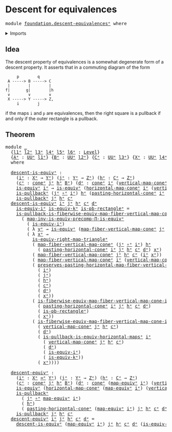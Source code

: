 # Descent for equivalences

<pre class="Agda"><a id="37" class="Keyword">module</a> <a id="44" href="foundation.descent-equivalences%25E1%25B5%2589.html" class="Module">foundation.descent-equivalencesᵉ</a> <a id="77" class="Keyword">where</a>
</pre>
<details><summary>Imports</summary>

<pre class="Agda"><a id="133" class="Keyword">open</a> <a id="138" class="Keyword">import</a> <a id="145" href="foundation.cones-over-cospan-diagrams%25E1%25B5%2589.html" class="Module">foundation.cones-over-cospan-diagramsᵉ</a>
<a id="184" class="Keyword">open</a> <a id="189" class="Keyword">import</a> <a id="196" href="foundation.dependent-universal-property-equivalences%25E1%25B5%2589.html" class="Module">foundation.dependent-universal-property-equivalencesᵉ</a>
<a id="250" class="Keyword">open</a> <a id="255" class="Keyword">import</a> <a id="262" href="foundation.equivalences%25E1%25B5%2589.html" class="Module">foundation.equivalencesᵉ</a>
<a id="287" class="Keyword">open</a> <a id="292" class="Keyword">import</a> <a id="299" href="foundation.functoriality-fibers-of-maps%25E1%25B5%2589.html" class="Module">foundation.functoriality-fibers-of-mapsᵉ</a>
<a id="340" class="Keyword">open</a> <a id="345" class="Keyword">import</a> <a id="352" href="foundation.universe-levels%25E1%25B5%2589.html" class="Module">foundation.universe-levelsᵉ</a>

<a id="381" class="Keyword">open</a> <a id="386" class="Keyword">import</a> <a id="393" href="foundation-core.function-types%25E1%25B5%2589.html" class="Module">foundation-core.function-typesᵉ</a>
<a id="425" class="Keyword">open</a> <a id="430" class="Keyword">import</a> <a id="437" href="foundation-core.pullbacks%25E1%25B5%2589.html" class="Module">foundation-core.pullbacksᵉ</a>
</pre>
</details>

## Idea

The descent property of equivalences is a somewhat degenerate form of a descent
property. It asserts that in a commuting diagram of the form

```text
     p        q
 A -----> B -----> C
 |        |        |
f|       g|        |h
 ∨        ∨        ∨
 X -----> Y -----> Z,
     i        j
```

if the maps `i` and `p` are equivalences, then the right square is a pullback if
and only if the outer rectangle is a pullback.

## Theorem

<pre class="Agda"><a id="933" class="Keyword">module</a> <a id="940" href="foundation.descent-equivalences%25E1%25B5%2589.html#940" class="Module">_</a>
  <a id="944" class="Symbol">{</a><a id="945" href="foundation.descent-equivalences%25E1%25B5%2589.html#945" class="Bound">l1ᵉ</a> <a id="949" href="foundation.descent-equivalences%25E1%25B5%2589.html#949" class="Bound">l2ᵉ</a> <a id="953" href="foundation.descent-equivalences%25E1%25B5%2589.html#953" class="Bound">l3ᵉ</a> <a id="957" href="foundation.descent-equivalences%25E1%25B5%2589.html#957" class="Bound">l4ᵉ</a> <a id="961" href="foundation.descent-equivalences%25E1%25B5%2589.html#961" class="Bound">l5ᵉ</a> <a id="965" href="foundation.descent-equivalences%25E1%25B5%2589.html#965" class="Bound">l6ᵉ</a> <a id="969" class="Symbol">:</a> <a id="971" href="Agda.Primitive.html#742" class="Postulate">Level</a><a id="976" class="Symbol">}</a>
  <a id="980" class="Symbol">{</a><a id="981" href="foundation.descent-equivalences%25E1%25B5%2589.html#981" class="Bound">Aᵉ</a> <a id="984" class="Symbol">:</a> <a id="986" href="Agda.Primitive.html#429" class="Primitive">UUᵉ</a> <a id="990" href="foundation.descent-equivalences%25E1%25B5%2589.html#945" class="Bound">l1ᵉ</a><a id="993" class="Symbol">}</a> <a id="995" class="Symbol">{</a><a id="996" href="foundation.descent-equivalences%25E1%25B5%2589.html#996" class="Bound">Bᵉ</a> <a id="999" class="Symbol">:</a> <a id="1001" href="Agda.Primitive.html#429" class="Primitive">UUᵉ</a> <a id="1005" href="foundation.descent-equivalences%25E1%25B5%2589.html#949" class="Bound">l2ᵉ</a><a id="1008" class="Symbol">}</a> <a id="1010" class="Symbol">{</a><a id="1011" href="foundation.descent-equivalences%25E1%25B5%2589.html#1011" class="Bound">Cᵉ</a> <a id="1014" class="Symbol">:</a> <a id="1016" href="Agda.Primitive.html#429" class="Primitive">UUᵉ</a> <a id="1020" href="foundation.descent-equivalences%25E1%25B5%2589.html#953" class="Bound">l3ᵉ</a><a id="1023" class="Symbol">}</a> <a id="1025" class="Symbol">{</a><a id="1026" href="foundation.descent-equivalences%25E1%25B5%2589.html#1026" class="Bound">Xᵉ</a> <a id="1029" class="Symbol">:</a> <a id="1031" href="Agda.Primitive.html#429" class="Primitive">UUᵉ</a> <a id="1035" href="foundation.descent-equivalences%25E1%25B5%2589.html#957" class="Bound">l4ᵉ</a><a id="1038" class="Symbol">}</a> <a id="1040" class="Symbol">{</a><a id="1041" href="foundation.descent-equivalences%25E1%25B5%2589.html#1041" class="Bound">Yᵉ</a> <a id="1044" class="Symbol">:</a> <a id="1046" href="Agda.Primitive.html#429" class="Primitive">UUᵉ</a> <a id="1050" href="foundation.descent-equivalences%25E1%25B5%2589.html#961" class="Bound">l5ᵉ</a><a id="1053" class="Symbol">}</a> <a id="1055" class="Symbol">{</a><a id="1056" href="foundation.descent-equivalences%25E1%25B5%2589.html#1056" class="Bound">Zᵉ</a> <a id="1059" class="Symbol">:</a> <a id="1061" href="Agda.Primitive.html#429" class="Primitive">UUᵉ</a> <a id="1065" href="foundation.descent-equivalences%25E1%25B5%2589.html#965" class="Bound">l6ᵉ</a><a id="1068" class="Symbol">}</a>
  <a id="1072" class="Keyword">where</a>

  <a id="1081" href="foundation.descent-equivalences%25E1%25B5%2589.html#1081" class="Function">descent-is-equivᵉ</a> <a id="1099" class="Symbol">:</a>
    <a id="1105" class="Symbol">(</a><a id="1106" href="foundation.descent-equivalences%25E1%25B5%2589.html#1106" class="Bound">iᵉ</a> <a id="1109" class="Symbol">:</a> <a id="1111" href="foundation.descent-equivalences%25E1%25B5%2589.html#1026" class="Bound">Xᵉ</a> <a id="1114" class="Symbol">→</a> <a id="1116" href="foundation.descent-equivalences%25E1%25B5%2589.html#1041" class="Bound">Yᵉ</a><a id="1118" class="Symbol">)</a> <a id="1120" class="Symbol">(</a><a id="1121" href="foundation.descent-equivalences%25E1%25B5%2589.html#1121" class="Bound">jᵉ</a> <a id="1124" class="Symbol">:</a> <a id="1126" href="foundation.descent-equivalences%25E1%25B5%2589.html#1041" class="Bound">Yᵉ</a> <a id="1129" class="Symbol">→</a> <a id="1131" href="foundation.descent-equivalences%25E1%25B5%2589.html#1056" class="Bound">Zᵉ</a><a id="1133" class="Symbol">)</a> <a id="1135" class="Symbol">(</a><a id="1136" href="foundation.descent-equivalences%25E1%25B5%2589.html#1136" class="Bound">hᵉ</a> <a id="1139" class="Symbol">:</a> <a id="1141" href="foundation.descent-equivalences%25E1%25B5%2589.html#1011" class="Bound">Cᵉ</a> <a id="1144" class="Symbol">→</a> <a id="1146" href="foundation.descent-equivalences%25E1%25B5%2589.html#1056" class="Bound">Zᵉ</a><a id="1148" class="Symbol">)</a>
    <a id="1154" class="Symbol">(</a><a id="1155" href="foundation.descent-equivalences%25E1%25B5%2589.html#1155" class="Bound">cᵉ</a> <a id="1158" class="Symbol">:</a> <a id="1160" href="foundation.cones-over-cospan-diagrams%25E1%25B5%2589.html#1896" class="Function">coneᵉ</a> <a id="1166" href="foundation.descent-equivalences%25E1%25B5%2589.html#1121" class="Bound">jᵉ</a> <a id="1169" href="foundation.descent-equivalences%25E1%25B5%2589.html#1136" class="Bound">hᵉ</a> <a id="1172" href="foundation.descent-equivalences%25E1%25B5%2589.html#996" class="Bound">Bᵉ</a><a id="1174" class="Symbol">)</a> <a id="1176" class="Symbol">(</a><a id="1177" href="foundation.descent-equivalences%25E1%25B5%2589.html#1177" class="Bound">dᵉ</a> <a id="1180" class="Symbol">:</a> <a id="1182" href="foundation.cones-over-cospan-diagrams%25E1%25B5%2589.html#1896" class="Function">coneᵉ</a> <a id="1188" href="foundation.descent-equivalences%25E1%25B5%2589.html#1106" class="Bound">iᵉ</a> <a id="1191" class="Symbol">(</a><a id="1192" href="foundation.cones-over-cospan-diagrams%25E1%25B5%2589.html#2213" class="Function">vertical-map-coneᵉ</a> <a id="1211" href="foundation.descent-equivalences%25E1%25B5%2589.html#1121" class="Bound">jᵉ</a> <a id="1214" href="foundation.descent-equivalences%25E1%25B5%2589.html#1136" class="Bound">hᵉ</a> <a id="1217" href="foundation.descent-equivalences%25E1%25B5%2589.html#1155" class="Bound">cᵉ</a><a id="1219" class="Symbol">)</a> <a id="1221" href="foundation.descent-equivalences%25E1%25B5%2589.html#981" class="Bound">Aᵉ</a><a id="1223" class="Symbol">)</a> <a id="1225" class="Symbol">→</a>
    <a id="1231" href="foundation-core.equivalences%25E1%25B5%2589.html#1553" class="Function">is-equivᵉ</a> <a id="1241" href="foundation.descent-equivalences%25E1%25B5%2589.html#1106" class="Bound">iᵉ</a> <a id="1244" class="Symbol">→</a> <a id="1246" href="foundation-core.equivalences%25E1%25B5%2589.html#1553" class="Function">is-equivᵉ</a> <a id="1256" class="Symbol">(</a><a id="1257" href="foundation.cones-over-cospan-diagrams%25E1%25B5%2589.html#2276" class="Function">horizontal-map-coneᵉ</a> <a id="1278" href="foundation.descent-equivalences%25E1%25B5%2589.html#1106" class="Bound">iᵉ</a> <a id="1281" class="Symbol">(</a><a id="1282" href="foundation.cones-over-cospan-diagrams%25E1%25B5%2589.html#2213" class="Function">vertical-map-coneᵉ</a> <a id="1301" href="foundation.descent-equivalences%25E1%25B5%2589.html#1121" class="Bound">jᵉ</a> <a id="1304" href="foundation.descent-equivalences%25E1%25B5%2589.html#1136" class="Bound">hᵉ</a> <a id="1307" href="foundation.descent-equivalences%25E1%25B5%2589.html#1155" class="Bound">cᵉ</a><a id="1309" class="Symbol">)</a> <a id="1311" href="foundation.descent-equivalences%25E1%25B5%2589.html#1177" class="Bound">dᵉ</a><a id="1313" class="Symbol">)</a> <a id="1315" class="Symbol">→</a>
    <a id="1321" href="foundation-core.pullbacks%25E1%25B5%2589.html#2234" class="Function">is-pullbackᵉ</a> <a id="1334" class="Symbol">(</a><a id="1335" href="foundation.descent-equivalences%25E1%25B5%2589.html#1121" class="Bound">jᵉ</a> <a id="1338" href="foundation-core.function-types%25E1%25B5%2589.html#476" class="Function Operator">∘ᵉ</a> <a id="1341" href="foundation.descent-equivalences%25E1%25B5%2589.html#1106" class="Bound">iᵉ</a><a id="1343" class="Symbol">)</a> <a id="1345" href="foundation.descent-equivalences%25E1%25B5%2589.html#1136" class="Bound">hᵉ</a> <a id="1348" class="Symbol">(</a><a id="1349" href="foundation.cones-over-cospan-diagrams%25E1%25B5%2589.html#6859" class="Function">pasting-horizontal-coneᵉ</a> <a id="1374" href="foundation.descent-equivalences%25E1%25B5%2589.html#1106" class="Bound">iᵉ</a> <a id="1377" href="foundation.descent-equivalences%25E1%25B5%2589.html#1121" class="Bound">jᵉ</a> <a id="1380" href="foundation.descent-equivalences%25E1%25B5%2589.html#1136" class="Bound">hᵉ</a> <a id="1383" href="foundation.descent-equivalences%25E1%25B5%2589.html#1155" class="Bound">cᵉ</a> <a id="1386" href="foundation.descent-equivalences%25E1%25B5%2589.html#1177" class="Bound">dᵉ</a><a id="1388" class="Symbol">)</a> <a id="1390" class="Symbol">→</a>
    <a id="1396" href="foundation-core.pullbacks%25E1%25B5%2589.html#2234" class="Function">is-pullbackᵉ</a> <a id="1409" href="foundation.descent-equivalences%25E1%25B5%2589.html#1121" class="Bound">jᵉ</a> <a id="1412" href="foundation.descent-equivalences%25E1%25B5%2589.html#1136" class="Bound">hᵉ</a> <a id="1415" href="foundation.descent-equivalences%25E1%25B5%2589.html#1155" class="Bound">cᵉ</a>
  <a id="1420" href="foundation.descent-equivalences%25E1%25B5%2589.html#1081" class="Function">descent-is-equivᵉ</a> <a id="1438" href="foundation.descent-equivalences%25E1%25B5%2589.html#1438" class="Bound">iᵉ</a> <a id="1441" href="foundation.descent-equivalences%25E1%25B5%2589.html#1441" class="Bound">jᵉ</a> <a id="1444" href="foundation.descent-equivalences%25E1%25B5%2589.html#1444" class="Bound">hᵉ</a> <a id="1447" href="foundation.descent-equivalences%25E1%25B5%2589.html#1447" class="Bound">cᵉ</a> <a id="1450" href="foundation.descent-equivalences%25E1%25B5%2589.html#1450" class="Bound">dᵉ</a>
    <a id="1457" href="foundation.descent-equivalences%25E1%25B5%2589.html#1457" class="Bound">is-equiv-iᵉ</a> <a id="1469" href="foundation.descent-equivalences%25E1%25B5%2589.html#1469" class="Bound">is-equiv-kᵉ</a> <a id="1481" href="foundation.descent-equivalences%25E1%25B5%2589.html#1481" class="Bound">is-pb-rectangleᵉ</a> <a id="1498" class="Symbol">=</a>
    <a id="1504" href="foundation-core.pullbacks%25E1%25B5%2589.html#12039" class="Function">is-pullback-is-fiberwise-equiv-map-fiber-vertical-map-coneᵉ</a> <a id="1564" href="foundation.descent-equivalences%25E1%25B5%2589.html#1441" class="Bound">jᵉ</a> <a id="1567" href="foundation.descent-equivalences%25E1%25B5%2589.html#1444" class="Bound">hᵉ</a> <a id="1570" href="foundation.descent-equivalences%25E1%25B5%2589.html#1447" class="Bound">cᵉ</a>
      <a id="1579" class="Symbol">(</a> <a id="1581" href="foundation.dependent-universal-property-equivalences%25E1%25B5%2589.html#2960" class="Function">map-inv-is-equiv-precomp-Π-is-equivᵉ</a>
        <a id="1626" class="Symbol">(</a> <a id="1628" href="foundation.descent-equivalences%25E1%25B5%2589.html#1457" class="Bound">is-equiv-iᵉ</a><a id="1639" class="Symbol">)</a>
        <a id="1649" class="Symbol">(</a> <a id="1651" class="Symbol">λ</a> <a id="1653" href="foundation.descent-equivalences%25E1%25B5%2589.html#1653" class="Bound">yᵉ</a> <a id="1656" class="Symbol">→</a> <a id="1658" href="foundation-core.equivalences%25E1%25B5%2589.html#1553" class="Function">is-equivᵉ</a> <a id="1668" class="Symbol">(</a><a id="1669" href="foundation.functoriality-fibers-of-maps%25E1%25B5%2589.html#3501" class="Function">map-fiber-vertical-map-coneᵉ</a> <a id="1698" href="foundation.descent-equivalences%25E1%25B5%2589.html#1441" class="Bound">jᵉ</a> <a id="1701" href="foundation.descent-equivalences%25E1%25B5%2589.html#1444" class="Bound">hᵉ</a> <a id="1704" href="foundation.descent-equivalences%25E1%25B5%2589.html#1447" class="Bound">cᵉ</a> <a id="1707" href="foundation.descent-equivalences%25E1%25B5%2589.html#1653" class="Bound">yᵉ</a><a id="1709" class="Symbol">))</a>
        <a id="1720" class="Symbol">(</a> <a id="1722" class="Symbol">λ</a> <a id="1724" href="foundation.descent-equivalences%25E1%25B5%2589.html#1724" class="Bound">xᵉ</a> <a id="1727" class="Symbol">→</a>
          <a id="1739" href="foundation-core.equivalences%25E1%25B5%2589.html#11407" class="Function">is-equiv-right-map-triangleᵉ</a>
          <a id="1778" class="Symbol">(</a> <a id="1780" href="foundation.functoriality-fibers-of-maps%25E1%25B5%2589.html#3501" class="Function">map-fiber-vertical-map-coneᵉ</a> <a id="1809" class="Symbol">(</a><a id="1810" href="foundation.descent-equivalences%25E1%25B5%2589.html#1441" class="Bound">jᵉ</a> <a id="1813" href="foundation-core.function-types%25E1%25B5%2589.html#476" class="Function Operator">∘ᵉ</a> <a id="1816" href="foundation.descent-equivalences%25E1%25B5%2589.html#1438" class="Bound">iᵉ</a><a id="1818" class="Symbol">)</a> <a id="1820" href="foundation.descent-equivalences%25E1%25B5%2589.html#1444" class="Bound">hᵉ</a>
            <a id="1835" class="Symbol">(</a> <a id="1837" href="foundation.cones-over-cospan-diagrams%25E1%25B5%2589.html#6859" class="Function">pasting-horizontal-coneᵉ</a> <a id="1862" href="foundation.descent-equivalences%25E1%25B5%2589.html#1438" class="Bound">iᵉ</a> <a id="1865" href="foundation.descent-equivalences%25E1%25B5%2589.html#1441" class="Bound">jᵉ</a> <a id="1868" href="foundation.descent-equivalences%25E1%25B5%2589.html#1444" class="Bound">hᵉ</a> <a id="1871" href="foundation.descent-equivalences%25E1%25B5%2589.html#1447" class="Bound">cᵉ</a> <a id="1874" href="foundation.descent-equivalences%25E1%25B5%2589.html#1450" class="Bound">dᵉ</a><a id="1876" class="Symbol">)</a> <a id="1878" href="foundation.descent-equivalences%25E1%25B5%2589.html#1724" class="Bound">xᵉ</a><a id="1880" class="Symbol">)</a>
          <a id="1892" class="Symbol">(</a> <a id="1894" href="foundation.functoriality-fibers-of-maps%25E1%25B5%2589.html#3501" class="Function">map-fiber-vertical-map-coneᵉ</a> <a id="1923" href="foundation.descent-equivalences%25E1%25B5%2589.html#1441" class="Bound">jᵉ</a> <a id="1926" href="foundation.descent-equivalences%25E1%25B5%2589.html#1444" class="Bound">hᵉ</a> <a id="1929" href="foundation.descent-equivalences%25E1%25B5%2589.html#1447" class="Bound">cᵉ</a> <a id="1932" class="Symbol">(</a><a id="1933" href="foundation.descent-equivalences%25E1%25B5%2589.html#1438" class="Bound">iᵉ</a> <a id="1936" href="foundation.descent-equivalences%25E1%25B5%2589.html#1724" class="Bound">xᵉ</a><a id="1938" class="Symbol">))</a>
          <a id="1951" class="Symbol">(</a> <a id="1953" href="foundation.functoriality-fibers-of-maps%25E1%25B5%2589.html#3501" class="Function">map-fiber-vertical-map-coneᵉ</a> <a id="1982" href="foundation.descent-equivalences%25E1%25B5%2589.html#1438" class="Bound">iᵉ</a> <a id="1985" class="Symbol">(</a><a id="1986" href="foundation.cones-over-cospan-diagrams%25E1%25B5%2589.html#2213" class="Function">vertical-map-coneᵉ</a> <a id="2005" href="foundation.descent-equivalences%25E1%25B5%2589.html#1441" class="Bound">jᵉ</a> <a id="2008" href="foundation.descent-equivalences%25E1%25B5%2589.html#1444" class="Bound">hᵉ</a> <a id="2011" href="foundation.descent-equivalences%25E1%25B5%2589.html#1447" class="Bound">cᵉ</a><a id="2013" class="Symbol">)</a> <a id="2015" href="foundation.descent-equivalences%25E1%25B5%2589.html#1450" class="Bound">dᵉ</a> <a id="2018" href="foundation.descent-equivalences%25E1%25B5%2589.html#1724" class="Bound">xᵉ</a><a id="2020" class="Symbol">)</a>
          <a id="2032" class="Symbol">(</a> <a id="2034" href="foundation.functoriality-fibers-of-maps%25E1%25B5%2589.html#14518" class="Function">preserves-pasting-horizontal-map-fiber-vertical-map-coneᵉ</a>
            <a id="2104" class="Symbol">(</a> <a id="2106" href="foundation.descent-equivalences%25E1%25B5%2589.html#1438" class="Bound">iᵉ</a><a id="2108" class="Symbol">)</a>
            <a id="2122" class="Symbol">(</a> <a id="2124" href="foundation.descent-equivalences%25E1%25B5%2589.html#1441" class="Bound">jᵉ</a><a id="2126" class="Symbol">)</a>
            <a id="2140" class="Symbol">(</a> <a id="2142" href="foundation.descent-equivalences%25E1%25B5%2589.html#1444" class="Bound">hᵉ</a><a id="2144" class="Symbol">)</a>
            <a id="2158" class="Symbol">(</a> <a id="2160" href="foundation.descent-equivalences%25E1%25B5%2589.html#1447" class="Bound">cᵉ</a><a id="2162" class="Symbol">)</a>
            <a id="2176" class="Symbol">(</a> <a id="2178" href="foundation.descent-equivalences%25E1%25B5%2589.html#1450" class="Bound">dᵉ</a><a id="2180" class="Symbol">)</a>
            <a id="2194" class="Symbol">(</a> <a id="2196" href="foundation.descent-equivalences%25E1%25B5%2589.html#1724" class="Bound">xᵉ</a><a id="2198" class="Symbol">))</a>
          <a id="2211" class="Symbol">(</a> <a id="2213" href="foundation-core.pullbacks%25E1%25B5%2589.html#11220" class="Function">is-fiberwise-equiv-map-fiber-vertical-map-cone-is-pullbackᵉ</a> <a id="2273" class="Symbol">(</a><a id="2274" href="foundation.descent-equivalences%25E1%25B5%2589.html#1441" class="Bound">jᵉ</a> <a id="2277" href="foundation-core.function-types%25E1%25B5%2589.html#476" class="Function Operator">∘ᵉ</a> <a id="2280" href="foundation.descent-equivalences%25E1%25B5%2589.html#1438" class="Bound">iᵉ</a><a id="2282" class="Symbol">)</a> <a id="2284" href="foundation.descent-equivalences%25E1%25B5%2589.html#1444" class="Bound">hᵉ</a>
            <a id="2299" class="Symbol">(</a> <a id="2301" href="foundation.cones-over-cospan-diagrams%25E1%25B5%2589.html#6859" class="Function">pasting-horizontal-coneᵉ</a> <a id="2326" href="foundation.descent-equivalences%25E1%25B5%2589.html#1438" class="Bound">iᵉ</a> <a id="2329" href="foundation.descent-equivalences%25E1%25B5%2589.html#1441" class="Bound">jᵉ</a> <a id="2332" href="foundation.descent-equivalences%25E1%25B5%2589.html#1444" class="Bound">hᵉ</a> <a id="2335" href="foundation.descent-equivalences%25E1%25B5%2589.html#1447" class="Bound">cᵉ</a> <a id="2338" href="foundation.descent-equivalences%25E1%25B5%2589.html#1450" class="Bound">dᵉ</a><a id="2340" class="Symbol">)</a>
            <a id="2354" class="Symbol">(</a> <a id="2356" href="foundation.descent-equivalences%25E1%25B5%2589.html#1481" class="Bound">is-pb-rectangleᵉ</a><a id="2372" class="Symbol">)</a>
            <a id="2386" class="Symbol">(</a> <a id="2388" href="foundation.descent-equivalences%25E1%25B5%2589.html#1724" class="Bound">xᵉ</a><a id="2390" class="Symbol">))</a>
          <a id="2403" class="Symbol">(</a> <a id="2405" href="foundation-core.pullbacks%25E1%25B5%2589.html#11220" class="Function">is-fiberwise-equiv-map-fiber-vertical-map-cone-is-pullbackᵉ</a> <a id="2465" href="foundation.descent-equivalences%25E1%25B5%2589.html#1438" class="Bound">iᵉ</a>
            <a id="2480" class="Symbol">(</a> <a id="2482" href="foundation.cones-over-cospan-diagrams%25E1%25B5%2589.html#2213" class="Function">vertical-map-coneᵉ</a> <a id="2501" href="foundation.descent-equivalences%25E1%25B5%2589.html#1441" class="Bound">jᵉ</a> <a id="2504" href="foundation.descent-equivalences%25E1%25B5%2589.html#1444" class="Bound">hᵉ</a> <a id="2507" href="foundation.descent-equivalences%25E1%25B5%2589.html#1447" class="Bound">cᵉ</a><a id="2509" class="Symbol">)</a>
            <a id="2523" class="Symbol">(</a> <a id="2525" href="foundation.descent-equivalences%25E1%25B5%2589.html#1450" class="Bound">dᵉ</a><a id="2527" class="Symbol">)</a>
            <a id="2541" class="Symbol">(</a> <a id="2543" href="foundation.equivalences%25E1%25B5%2589.html#22136" class="Function">is-pullback-is-equiv-horizontal-mapsᵉ</a> <a id="2581" href="foundation.descent-equivalences%25E1%25B5%2589.html#1438" class="Bound">iᵉ</a>
              <a id="2598" class="Symbol">(</a> <a id="2600" href="foundation.cones-over-cospan-diagrams%25E1%25B5%2589.html#2213" class="Function">vertical-map-coneᵉ</a> <a id="2619" href="foundation.descent-equivalences%25E1%25B5%2589.html#1441" class="Bound">jᵉ</a> <a id="2622" href="foundation.descent-equivalences%25E1%25B5%2589.html#1444" class="Bound">hᵉ</a> <a id="2625" href="foundation.descent-equivalences%25E1%25B5%2589.html#1447" class="Bound">cᵉ</a><a id="2627" class="Symbol">)</a>
              <a id="2643" class="Symbol">(</a> <a id="2645" href="foundation.descent-equivalences%25E1%25B5%2589.html#1450" class="Bound">dᵉ</a><a id="2647" class="Symbol">)</a>
              <a id="2663" class="Symbol">(</a> <a id="2665" href="foundation.descent-equivalences%25E1%25B5%2589.html#1457" class="Bound">is-equiv-iᵉ</a><a id="2676" class="Symbol">)</a>
              <a id="2692" class="Symbol">(</a> <a id="2694" href="foundation.descent-equivalences%25E1%25B5%2589.html#1469" class="Bound">is-equiv-kᵉ</a><a id="2705" class="Symbol">))</a>
            <a id="2720" class="Symbol">(</a> <a id="2722" href="foundation.descent-equivalences%25E1%25B5%2589.html#1724" class="Bound">xᵉ</a><a id="2724" class="Symbol">))))</a>

  <a id="2732" href="foundation.descent-equivalences%25E1%25B5%2589.html#2732" class="Function">descent-equivᵉ</a> <a id="2747" class="Symbol">:</a>
    <a id="2753" class="Symbol">(</a><a id="2754" href="foundation.descent-equivalences%25E1%25B5%2589.html#2754" class="Bound">iᵉ</a> <a id="2757" class="Symbol">:</a> <a id="2759" href="foundation.descent-equivalences%25E1%25B5%2589.html#1026" class="Bound">Xᵉ</a> <a id="2762" href="foundation-core.equivalences%25E1%25B5%2589.html#2662" class="Function Operator">≃ᵉ</a> <a id="2765" href="foundation.descent-equivalences%25E1%25B5%2589.html#1041" class="Bound">Yᵉ</a><a id="2767" class="Symbol">)</a> <a id="2769" class="Symbol">(</a><a id="2770" href="foundation.descent-equivalences%25E1%25B5%2589.html#2770" class="Bound">jᵉ</a> <a id="2773" class="Symbol">:</a> <a id="2775" href="foundation.descent-equivalences%25E1%25B5%2589.html#1041" class="Bound">Yᵉ</a> <a id="2778" class="Symbol">→</a> <a id="2780" href="foundation.descent-equivalences%25E1%25B5%2589.html#1056" class="Bound">Zᵉ</a><a id="2782" class="Symbol">)</a> <a id="2784" class="Symbol">(</a><a id="2785" href="foundation.descent-equivalences%25E1%25B5%2589.html#2785" class="Bound">hᵉ</a> <a id="2788" class="Symbol">:</a> <a id="2790" href="foundation.descent-equivalences%25E1%25B5%2589.html#1011" class="Bound">Cᵉ</a> <a id="2793" class="Symbol">→</a> <a id="2795" href="foundation.descent-equivalences%25E1%25B5%2589.html#1056" class="Bound">Zᵉ</a><a id="2797" class="Symbol">)</a>
    <a id="2803" class="Symbol">(</a><a id="2804" href="foundation.descent-equivalences%25E1%25B5%2589.html#2804" class="Bound">cᵉ</a> <a id="2807" class="Symbol">:</a> <a id="2809" href="foundation.cones-over-cospan-diagrams%25E1%25B5%2589.html#1896" class="Function">coneᵉ</a> <a id="2815" href="foundation.descent-equivalences%25E1%25B5%2589.html#2770" class="Bound">jᵉ</a> <a id="2818" href="foundation.descent-equivalences%25E1%25B5%2589.html#2785" class="Bound">hᵉ</a> <a id="2821" href="foundation.descent-equivalences%25E1%25B5%2589.html#996" class="Bound">Bᵉ</a><a id="2823" class="Symbol">)</a> <a id="2825" class="Symbol">(</a><a id="2826" href="foundation.descent-equivalences%25E1%25B5%2589.html#2826" class="Bound">dᵉ</a> <a id="2829" class="Symbol">:</a> <a id="2831" href="foundation.cones-over-cospan-diagrams%25E1%25B5%2589.html#1896" class="Function">coneᵉ</a> <a id="2837" class="Symbol">(</a><a id="2838" href="foundation-core.equivalences%25E1%25B5%2589.html#2892" class="Function">map-equivᵉ</a> <a id="2849" href="foundation.descent-equivalences%25E1%25B5%2589.html#2754" class="Bound">iᵉ</a><a id="2851" class="Symbol">)</a> <a id="2853" class="Symbol">(</a><a id="2854" href="foundation.cones-over-cospan-diagrams%25E1%25B5%2589.html#2213" class="Function">vertical-map-coneᵉ</a> <a id="2873" href="foundation.descent-equivalences%25E1%25B5%2589.html#2770" class="Bound">jᵉ</a> <a id="2876" href="foundation.descent-equivalences%25E1%25B5%2589.html#2785" class="Bound">hᵉ</a> <a id="2879" href="foundation.descent-equivalences%25E1%25B5%2589.html#2804" class="Bound">cᵉ</a><a id="2881" class="Symbol">)</a> <a id="2883" href="foundation.descent-equivalences%25E1%25B5%2589.html#981" class="Bound">Aᵉ</a><a id="2885" class="Symbol">)</a> <a id="2887" class="Symbol">→</a>
    <a id="2893" href="foundation-core.equivalences%25E1%25B5%2589.html#1553" class="Function">is-equivᵉ</a> <a id="2903" class="Symbol">(</a><a id="2904" href="foundation.cones-over-cospan-diagrams%25E1%25B5%2589.html#2276" class="Function">horizontal-map-coneᵉ</a> <a id="2925" class="Symbol">(</a><a id="2926" href="foundation-core.equivalences%25E1%25B5%2589.html#2892" class="Function">map-equivᵉ</a> <a id="2937" href="foundation.descent-equivalences%25E1%25B5%2589.html#2754" class="Bound">iᵉ</a><a id="2939" class="Symbol">)</a> <a id="2941" class="Symbol">(</a><a id="2942" href="foundation.cones-over-cospan-diagrams%25E1%25B5%2589.html#2213" class="Function">vertical-map-coneᵉ</a> <a id="2961" href="foundation.descent-equivalences%25E1%25B5%2589.html#2770" class="Bound">jᵉ</a> <a id="2964" href="foundation.descent-equivalences%25E1%25B5%2589.html#2785" class="Bound">hᵉ</a> <a id="2967" href="foundation.descent-equivalences%25E1%25B5%2589.html#2804" class="Bound">cᵉ</a><a id="2969" class="Symbol">)</a> <a id="2971" href="foundation.descent-equivalences%25E1%25B5%2589.html#2826" class="Bound">dᵉ</a><a id="2973" class="Symbol">)</a> <a id="2975" class="Symbol">→</a>
    <a id="2981" href="foundation-core.pullbacks%25E1%25B5%2589.html#2234" class="Function">is-pullbackᵉ</a>
      <a id="3000" class="Symbol">(</a> <a id="3002" href="foundation.descent-equivalences%25E1%25B5%2589.html#2770" class="Bound">jᵉ</a> <a id="3005" href="foundation-core.function-types%25E1%25B5%2589.html#476" class="Function Operator">∘ᵉ</a> <a id="3008" href="foundation-core.equivalences%25E1%25B5%2589.html#2892" class="Function">map-equivᵉ</a> <a id="3019" href="foundation.descent-equivalences%25E1%25B5%2589.html#2754" class="Bound">iᵉ</a><a id="3021" class="Symbol">)</a>
      <a id="3029" class="Symbol">(</a> <a id="3031" href="foundation.descent-equivalences%25E1%25B5%2589.html#2785" class="Bound">hᵉ</a><a id="3033" class="Symbol">)</a>
      <a id="3041" class="Symbol">(</a> <a id="3043" href="foundation.cones-over-cospan-diagrams%25E1%25B5%2589.html#6859" class="Function">pasting-horizontal-coneᵉ</a> <a id="3068" class="Symbol">(</a><a id="3069" href="foundation-core.equivalences%25E1%25B5%2589.html#2892" class="Function">map-equivᵉ</a> <a id="3080" href="foundation.descent-equivalences%25E1%25B5%2589.html#2754" class="Bound">iᵉ</a><a id="3082" class="Symbol">)</a> <a id="3084" href="foundation.descent-equivalences%25E1%25B5%2589.html#2770" class="Bound">jᵉ</a> <a id="3087" href="foundation.descent-equivalences%25E1%25B5%2589.html#2785" class="Bound">hᵉ</a> <a id="3090" href="foundation.descent-equivalences%25E1%25B5%2589.html#2804" class="Bound">cᵉ</a> <a id="3093" href="foundation.descent-equivalences%25E1%25B5%2589.html#2826" class="Bound">dᵉ</a><a id="3095" class="Symbol">)</a> <a id="3097" class="Symbol">→</a>
    <a id="3103" href="foundation-core.pullbacks%25E1%25B5%2589.html#2234" class="Function">is-pullbackᵉ</a> <a id="3116" href="foundation.descent-equivalences%25E1%25B5%2589.html#2770" class="Bound">jᵉ</a> <a id="3119" href="foundation.descent-equivalences%25E1%25B5%2589.html#2785" class="Bound">hᵉ</a> <a id="3122" href="foundation.descent-equivalences%25E1%25B5%2589.html#2804" class="Bound">cᵉ</a>
  <a id="3127" href="foundation.descent-equivalences%25E1%25B5%2589.html#2732" class="Function">descent-equivᵉ</a> <a id="3142" href="foundation.descent-equivalences%25E1%25B5%2589.html#3142" class="Bound">iᵉ</a> <a id="3145" href="foundation.descent-equivalences%25E1%25B5%2589.html#3145" class="Bound">jᵉ</a> <a id="3148" href="foundation.descent-equivalences%25E1%25B5%2589.html#3148" class="Bound">hᵉ</a> <a id="3151" href="foundation.descent-equivalences%25E1%25B5%2589.html#3151" class="Bound">cᵉ</a> <a id="3154" href="foundation.descent-equivalences%25E1%25B5%2589.html#3154" class="Bound">dᵉ</a> <a id="3157" class="Symbol">=</a>
    <a id="3163" href="foundation.descent-equivalences%25E1%25B5%2589.html#1081" class="Function">descent-is-equivᵉ</a> <a id="3181" class="Symbol">(</a><a id="3182" href="foundation-core.equivalences%25E1%25B5%2589.html#2892" class="Function">map-equivᵉ</a> <a id="3193" href="foundation.descent-equivalences%25E1%25B5%2589.html#3142" class="Bound">iᵉ</a><a id="3195" class="Symbol">)</a> <a id="3197" href="foundation.descent-equivalences%25E1%25B5%2589.html#3145" class="Bound">jᵉ</a> <a id="3200" href="foundation.descent-equivalences%25E1%25B5%2589.html#3148" class="Bound">hᵉ</a> <a id="3203" href="foundation.descent-equivalences%25E1%25B5%2589.html#3151" class="Bound">cᵉ</a> <a id="3206" href="foundation.descent-equivalences%25E1%25B5%2589.html#3154" class="Bound">dᵉ</a> <a id="3209" class="Symbol">(</a><a id="3210" href="foundation-core.equivalences%25E1%25B5%2589.html#2939" class="Function">is-equiv-map-equivᵉ</a> <a id="3230" href="foundation.descent-equivalences%25E1%25B5%2589.html#3142" class="Bound">iᵉ</a><a id="3232" class="Symbol">)</a>
</pre>